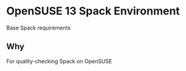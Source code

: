 # OpenSUSE 13 Spack Environment

Base Spack requirements

## Why

For quality-checking Spack on OpenSUSE
